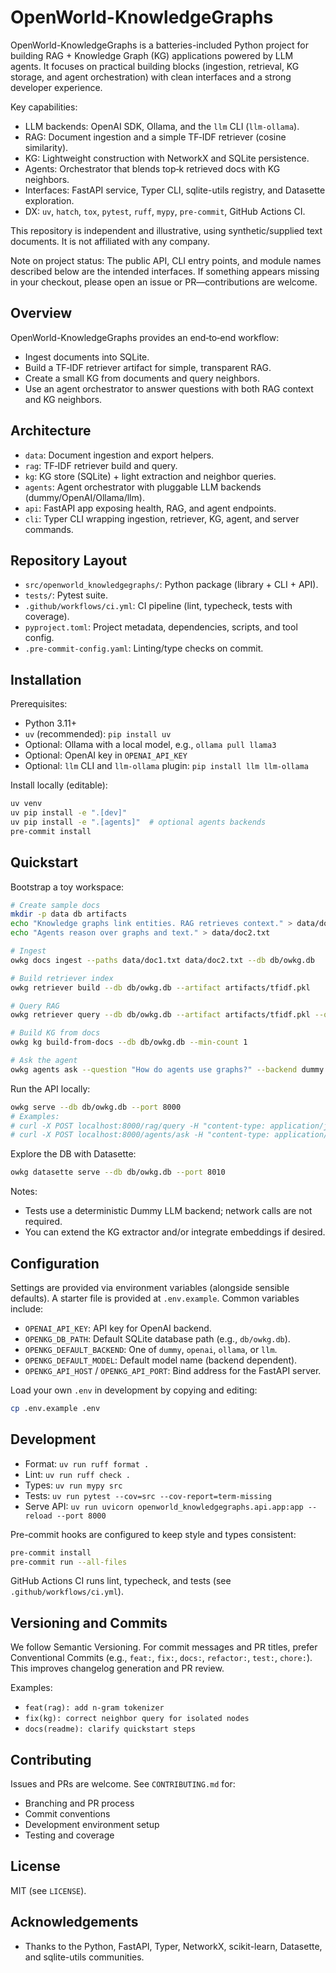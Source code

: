 # OpenWorld-KnowledgeGraphs

OpenWorld-KnowledgeGraphs is a batteries-included Python project for building RAG + Knowledge Graph (KG) applications powered by LLM agents. It focuses on practical building blocks (ingestion, retrieval, KG storage, and agent orchestration) with clean interfaces and a strong developer experience.

Key capabilities:
- LLM backends: OpenAI SDK, Ollama, and the `llm` CLI (`llm-ollama`).
- RAG: Document ingestion and a simple TF‑IDF retriever (cosine similarity).
- KG: Lightweight construction with NetworkX and SQLite persistence.
- Agents: Orchestrator that blends top‑k retrieved docs with KG neighbors.
- Interfaces: FastAPI service, Typer CLI, sqlite-utils registry, and Datasette exploration.
- DX: `uv`, `hatch`, `tox`, `pytest`, `ruff`, `mypy`, `pre-commit`, GitHub Actions CI.

This repository is independent and illustrative, using synthetic/supplied text documents. It is not affiliated with any company.

Note on project status: The public API, CLI entry points, and module names described below are the intended interfaces. If something appears missing in your checkout, please open an issue or PR—contributions are welcome.

## Overview

OpenWorld-KnowledgeGraphs provides an end‑to‑end workflow:
- Ingest documents into SQLite.
- Build a TF‑IDF retriever artifact for simple, transparent RAG.
- Create a small KG from documents and query neighbors.
- Use an agent orchestrator to answer questions with both RAG context and KG neighbors.

## Architecture

- `data`: Document ingestion and export helpers.
- `rag`: TF‑IDF retriever build and query.
- `kg`: KG store (SQLite) + light extraction and neighbor queries.
- `agents`: Agent orchestrator with pluggable LLM backends (dummy/OpenAI/Ollama/llm).
- `api`: FastAPI app exposing health, RAG, and agent endpoints.
- `cli`: Typer CLI wrapping ingestion, retriever, KG, agent, and server commands.

## Repository Layout

- `src/openworld_knowledgegraphs/`: Python package (library + CLI + API).
- `tests/`: Pytest suite.
- `.github/workflows/ci.yml`: CI pipeline (lint, typecheck, tests with coverage).
- `pyproject.toml`: Project metadata, dependencies, scripts, and tool config.
- `.pre-commit-config.yaml`: Linting/type checks on commit.

## Installation

Prerequisites:
- Python 3.11+
- `uv` (recommended): `pip install uv`
- Optional: Ollama with a local model, e.g., `ollama pull llama3`
- Optional: OpenAI key in `OPENAI_API_KEY`
- Optional: `llm` CLI and `llm-ollama` plugin: `pip install llm llm-ollama`

Install locally (editable):
```bash
uv venv
uv pip install -e ".[dev]"
uv pip install -e ".[agents]"  # optional agents backends
pre-commit install
```

## Quickstart

Bootstrap a toy workspace:
```bash
# Create sample docs
mkdir -p data db artifacts
echo "Knowledge graphs link entities. RAG retrieves context." > data/doc1.txt
echo "Agents reason over graphs and text." > data/doc2.txt

# Ingest
owkg docs ingest --paths data/doc1.txt data/doc2.txt --db db/owkg.db

# Build retriever index
owkg retriever build --db db/owkg.db --artifact artifacts/tfidf.pkl

# Query RAG
owkg retriever query --db db/owkg.db --artifact artifacts/tfidf.pkl --question "What links entities?"

# Build KG from docs
owkg kg build-from-docs --db db/owkg.db --min-count 1

# Ask the agent
owkg agents ask --question "How do agents use graphs?" --backend dummy --db db/owkg.db --artifact artifacts/tfidf.pkl
```

Run the API locally:
```bash
owkg serve --db db/owkg.db --port 8000
# Examples:
# curl -X POST localhost:8000/rag/query -H "content-type: application/json" -d '{"question":"What is RAG?","k":2, "artifact":"artifacts/tfidf.pkl"}'
# curl -X POST localhost:8000/agents/ask -H "content-type: application/json" -d '{"question":"Explain graphs and RAG","backend":"dummy", "artifact":"artifacts/tfidf.pkl"}'
```

Explore the DB with Datasette:
```bash
owkg datasette serve --db db/owkg.db --port 8010
```

Notes:
- Tests use a deterministic Dummy LLM backend; network calls are not required.
- You can extend the KG extractor and/or integrate embeddings if desired.

## Configuration

Settings are provided via environment variables (alongside sensible defaults). A starter file is provided at `.env.example`. Common variables include:
- `OPENAI_API_KEY`: API key for OpenAI backend.
- `OPENKG_DB_PATH`: Default SQLite database path (e.g., `db/owkg.db`).
- `OPENKG_DEFAULT_BACKEND`: One of `dummy`, `openai`, `ollama`, or `llm`.
- `OPENKG_DEFAULT_MODEL`: Default model name (backend dependent).
- `OPENKG_API_HOST` / `OPENKG_API_PORT`: Bind address for the FastAPI server.

Load your own `.env` in development by copying and editing:
```bash
cp .env.example .env
```

## Development

- Format: `uv run ruff format .`
- Lint: `uv run ruff check .`
- Types: `uv run mypy src`
- Tests: `uv run pytest --cov=src --cov-report=term-missing`
- Serve API: `uv run uvicorn openworld_knowledgegraphs.api.app:app --reload --port 8000`

Pre-commit hooks are configured to keep style and types consistent:
```bash
pre-commit install
pre-commit run --all-files
```

GitHub Actions CI runs lint, typecheck, and tests (see `.github/workflows/ci.yml`).

## Versioning and Commits

We follow Semantic Versioning. For commit messages and PR titles, prefer Conventional Commits (e.g., `feat:`, `fix:`, `docs:`, `refactor:`, `test:`, `chore:`). This improves changelog generation and PR review.

Examples:
- `feat(rag): add n-gram tokenizer`
- `fix(kg): correct neighbor query for isolated nodes`
- `docs(readme): clarify quickstart steps`

## Contributing

Issues and PRs are welcome. See `CONTRIBUTING.md` for:
- Branching and PR process
- Commit conventions
- Development environment setup
- Testing and coverage

## License

MIT (see `LICENSE`).

## Acknowledgements

- Thanks to the Python, FastAPI, Typer, NetworkX, scikit-learn, Datasette, and sqlite-utils communities.
